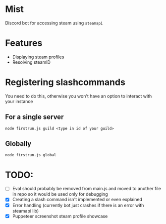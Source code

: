# Mist
Discord bot for accessing steam using `steamapi`

# Features
- Displaying steam profiles
- Resolving steamID

# Registering slashcommands
You need to do this, otherwise you won't have an option to interact with your instance

## For a single server
`node firstrun.js guild <type in id of your guild>`

## Globally 
`node firstrun.js global`

# TODO:
- [ ] Eval should probably be removed from main.js and moved to another file in repo so it would be used only for debugging
- [x] Creating a slash command isn't implemented or even explained
- [x] Error handling (currently bot just crashes if there is an error with steamapi lib)
- [x] Puppeteer screenshot steam profile showcase